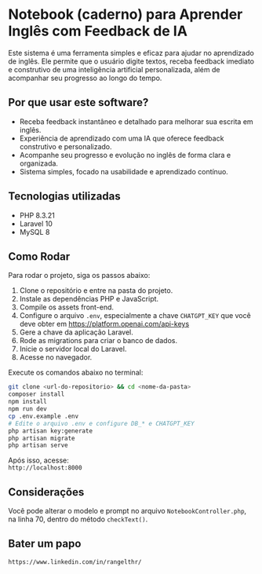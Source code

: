 # Notebook (caderno) para Aprender Inglês com Feedback de IA

Este sistema é uma ferramenta simples e eficaz para ajudar no aprendizado de inglês. Ele permite que o usuário digite textos, receba feedback imediato e construtivo de uma inteligência artificial personalizada, além de acompanhar seu progresso ao longo do tempo.

## Por que usar este software?

- Receba feedback instantâneo e detalhado para melhorar sua escrita em inglês.
- Experiência de aprendizado com uma IA que oferece feedback construtivo e personalizado.
- Acompanhe seu progresso e evolução no inglês de forma clara e organizada.
- Sistema simples, focado na usabilidade e aprendizado contínuo.

## Tecnologias utilizadas

- PHP 8.3.21  
- Laravel 10  
- MySQL 8  

## Como Rodar

Para rodar o projeto, siga os passos abaixo:

1. Clone o repositório e entre na pasta do projeto.  
2. Instale as dependências PHP e JavaScript.  
3. Compile os assets front-end.  
4. Configure o arquivo `.env`, especialmente a chave `CHATGPT_KEY` que você deve obter em https://platform.openai.com/api-keys  
5. Gere a chave da aplicação Laravel.  
6. Rode as migrations para criar o banco de dados.  
7. Inicie o servidor local do Laravel.  
8. Acesse no navegador.

Execute os comandos abaixo no terminal:

```bash
git clone <url-do-repositorio> && cd <nome-da-pasta>
composer install
npm install
npm run dev
cp .env.example .env
# Edite o arquivo .env e configure DB_* e CHATGPT_KEY
php artisan key:generate
php artisan migrate
php artisan serve
```

Após isso, acesse:  
`http://localhost:8000`

## Considerações

Você pode alterar o modelo e prompt no arquivo `NotebookController.php`, na linha 70, dentro do método `checkText()`.


## Bater um papo
`https://www.linkedin.com/in/rangelthr/`